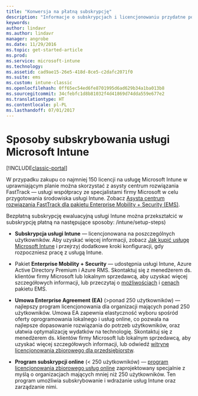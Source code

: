 ```yaml
---
title: "Konwersja na płatną subskrypcję"
description: "Informacje o subskrypcjach i licencjonowaniu przydatne po skonfigurowaniu bezpłatnej 30-dniowej wersji ewaluacyjnej usługi Intune."
keywords: 
author: lindavr
ms.author: lindavr
manager: angrobe
ms.date: 11/29/2016
ms.topic: get-started-article
ms.prod: 
ms.service: microsoft-intune
ms.technology: 
ms.assetid: cad9ae15-26e5-418d-8ce5-c2dafc2071f0
ms.suite: ems
ms.custom: intune-classic
ms.openlocfilehash: 0ff65ec54ed6fe8701995d6ad629b34a1ba013b8
ms.sourcegitcommit: 34cfebfc1d8b81032f4d41869d74dda559e677e2
ms.translationtype: HT
ms.contentlocale: pl-PL
ms.lasthandoff: 07/01/2017
---
```

# <a name="ways-to-subscribe-to-microsoft-intune"></a>Sposoby subskrybowania usługi Microsoft Intune

[!INCLUDE[classic-portal](../includes/classic-portal.md)]

W przypadku zakupu co najmniej 150 licencji na usługę Microsoft Intune w uprawniającym planie można skorzystać z asysty centrum rozwiązania FastTrack — usługi współpracy ze specjalistami firmy Microsoft w celu przygotowania środowiska usługi Intune. Zobacz [Asysta centrum rozwiązania FastTrack dla pakietu Enterprise Mobility + Security (EMS)](https://docs.microsoft.com/enterprise-mobility/Solutions/fasttrack-center-benefit-for-enterprise-mobility-suite-ems).

Bezpłatną subskrypcję ewaluacyjną usługi Intune można przekształcić w subskrypcję płatną na następujące sposoby: /intune/setup-steps)
-   **Subskrypcja usługi Intune** — licencjonowana na poszczególnych użytkowników. Aby uzyskać więcej informacji, zobacz [Jak kupić usługę Microsoft Intune](/intune/setup-steps) i przejrzyj dodatkowe kroki konfiguracji, gdy rozpoczniesz pracę z usługą Intune.

-   Pakiet **Enterprise Mobility + Security** — udostępnia usługi Intune, Azure Active Directory Premium i Azure RMS. Skontaktuj się z menedżerem ds. klientów firmy Microsoft lub lokalnym sprzedawcą, aby uzyskać więcej szczegółowych informacji, lub przeczytaj o [możliwościach](https://www.microsoft.com/server-cloud/enterprise-mobility/overview.aspx) i [cenach](https://www.microsoft.com/server-cloud/products/enterprise-mobility-suite/Purchasing.aspx) pakietu EMS.

-   **Umowa Enterprise Agreement (EA)** (&gt;ponad 250 użytkowników) — najlepszy program licencjonowania dla organizacji mających ponad 250 użytkowników. Umowa EA zapewnia elastyczność wyboru spośród oferty oprogramowania lokalnego i usług online, co pozwala na najlepsze dopasowanie rozwiązania do potrzeb użytkowników, oraz ułatwia optymalizację wydatków na technologię. Skontaktuj się z menedżerem ds. klientów firmy Microsoft lub lokalnym sprzedawcą, aby uzyskać więcej szczegółowych informacji, lub odwiedź [witrynę licencjonowania zbiorowego dla przedsiębiorstw](http://www.microsoft.com/licensing/licensing-options/enterprise.aspx).

-   **Program subskrypcji online** (&lt; 250 użytkowników) — [program licencjonowania zbiorowego usług online](http://www.microsoft.com/licensing/online-services/default.aspx) zaprojektowany specjalnie z myślą o organizacjach mających mniej niż 250 użytkowników. Ten program umożliwia subskrybowanie i wdrażanie usług Intune oraz zarządzanie nimi.
